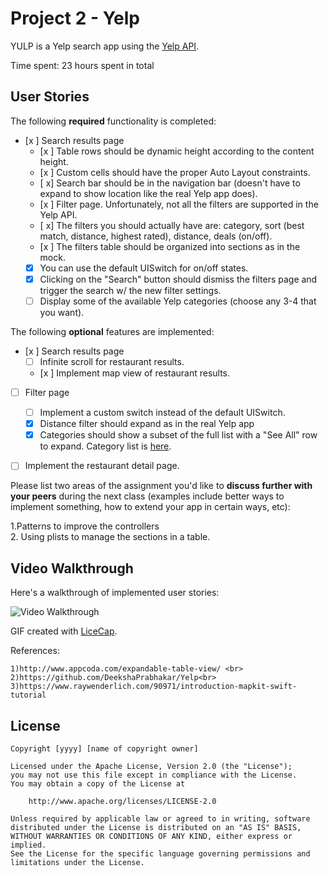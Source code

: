# Project 2 - Yelp

YULP is a Yelp search app using the [Yelp API](http://www.yelp.com/developers/documentation/v2/search_api).

Time spent: 23 hours spent in total

## User Stories

The following **required** functionality is completed:

- [x ] Search results page
   - [x ] Table rows should be dynamic height according to the content height.
   - [x ] Custom cells should have the proper Auto Layout constraints.
   - [ x] Search bar should be in the navigation bar (doesn't have to expand to show location like the real Yelp app does).
    - [x ] Filter page. Unfortunately, not all the filters are supported in the Yelp API.
   - [ x] The filters you should actually have are: category, sort (best match, distance, highest rated), distance, deals (on/off).
   - [x ] The filters table should be organized into sections as in the mock.
   - [x] You can use the default UISwitch for on/off states.
   - [x] Clicking on the "Search" button should dismiss the filters page and trigger the search w/ the new filter settings.
   - [ ] Display some of the available Yelp categories (choose any 3-4 that you want).

The following **optional** features are implemented:

- [x ] Search results page
   - [ ] Infinite scroll for restaurant results.
   - [x ] Implement map view of restaurant results.
- [ ] Filter page
   - [ ] Implement a custom switch instead of the default UISwitch.
   - [x] Distance filter should expand as in the real Yelp app
   - [x] Categories should show a subset of the full list with a "See All" row to expand. Category list is [here](http://www.yelp.com/developers/documentation/category_list).
- [ ] Implement the restaurant detail page.



Please list two areas of the assignment you'd like to **discuss further with your peers** during the next class (examples include better ways to implement something, how to extend your app in certain ways, etc):

1.Patterns to improve the controllers <br>
2. Using plists to manage the sections in a table.

## Video Walkthrough

Here's a walkthrough of implemented user stories:

<img src='yelpV1' title='Video Walkthrough' width='' alt='Video Walkthrough' />

GIF created with [LiceCap](http://www.cockos.com/licecap/).

References:

    1)http://www.appcoda.com/expandable-table-view/ <br>
    2)https://github.com/DeekshaPrabhakar/Yelp<br>
    3)https://www.raywenderlich.com/90971/introduction-mapkit-swift-tutorial

## License

    Copyright [yyyy] [name of copyright owner]

    Licensed under the Apache License, Version 2.0 (the "License");
    you may not use this file except in compliance with the License.
    You may obtain a copy of the License at

        http://www.apache.org/licenses/LICENSE-2.0

    Unless required by applicable law or agreed to in writing, software
    distributed under the License is distributed on an "AS IS" BASIS,
    WITHOUT WARRANTIES OR CONDITIONS OF ANY KIND, either express or implied.
    See the License for the specific language governing permissions and
    limitations under the License.
    
   
    

    
